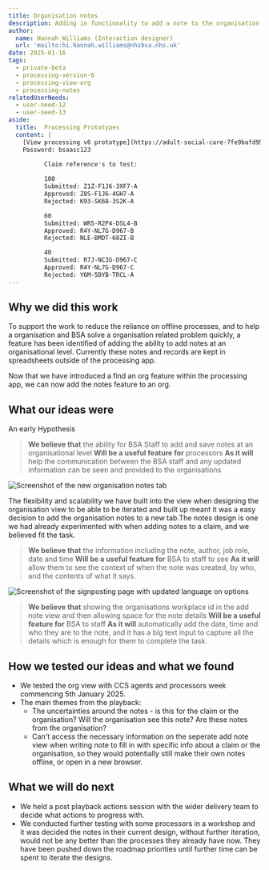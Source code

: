 ```yaml
---
title: Organisation notes
description: Adding in functionality to add a note to the organisation view by processing staff or CSS agents
author:
  name: Hannah Williams (Interaction designer)
  url: 'mailto:hi.hannah.williams@nhsbsa.nhs.uk'
date: 2025-01-16
tags:
  - private-beta
  - processing-version-6
  - processing-view-org
  - processing-notes
relatedUserNeeds:
  - user-need-12
  - user-need-13
aside:
  title:  Processing Prototypes
  content: |
    [View processing v6 prototype](https://adult-social-care-7fe9bafd955a.herokuapp.com/processing/prototypes/design/v6/) 
    Password: bsaasc123

          Claim reference's to test:
          
          100
          Submitted: Z1Z-F1J6-3XF7-A
          Approved: Z8S-F1J6-4GH7-A
          Rejected: K93-SK68-3S2K-A

          60
          Submitted: WR5-R2P4-DSL4-B
          Approved: R4Y-NL7G-D967-B
          Rejected: NLE-BMDT-68ZI-B

          40
          Submitted: R7J-NC3G-D967-C
          Approved: R4Y-NL7G-D967-C
          Rejected: Y6M-5DYB-TRCL-A
---
```


## Why we did this work
To support the work to reduce the reliance on offline processes, and to help a organisation and BSA solve a organisation related problem quickly, a feature has been identified of adding the ability to add notes at an organisational level. Currently these notes and records are kept in spreadsheets outside of the processing app.

Now that we have introduced a find an org feature within the processing app, we can now add the notes feature to an org.

## What our ideas were

An early Hypothesis
>**We believe that** the ability for BSA Staff to add and save notes at an organisational level
>**Will be a useful feature for** processors
>**As it will** help the communication between the BSA staff and any updated information can be seen and provided to the organisations

![Screenshot of the new organisation notes tab ](notes-tab.png "Screenshot of the new organisation notes tab")

The flexibility and scalability we have built into the view when designing the organisation view to be able to be iterated and built up meant it was a easy decision to add the organisation notes to a new tab.The notes design is one we had already experimented with when adding notes to a claim, and we believed fit the task.

>**We believe that** the information including the note, author, job role, date and time
>**Will be a useful feature for** BSA to staff to see
>**As it will** allow them to see the context of when the note was created, by who, and the contents of what it says.

![Screenshot of the signposting page with updated language on options ](add-note.png "Screenshot of the signposting page with updated language on options")

>**We believe that** showing the organisations workplace id in the add note view and then allowing space for the note details 
>**Will be a useful feature for** BSA to staff 
>**As it will** automatically add the date, time and who they are to the note, and it has a big text input to capture all the details which is enough for them to complete the task.

## How we tested our ideas and what we found
- We tested the org view with CCS agents and processors week commencing 5th January 2025.
- The main themes from the playback:
  - The uncertainties around the notes - is this for the claim or the organisation? Will the organisation see this note? Are these notes from the organisation?
  - Can't access the necessary information on the seperate add note view when writing note to fill in with specific info about a claim or the organisation, so they would potentially still make their own notes offline, or open in a new browser. 

## What we will do next
- We held a post playback actions session with the wider delivery team to decide what actions to progress with.
- We conducted further testing with some processors in a workshop and it was decided the notes in their current design, without further iteration, would not be any better than the processes they already have now. They have been pushed down the roadmap priorities until further time can be spent to iterate the designs.
